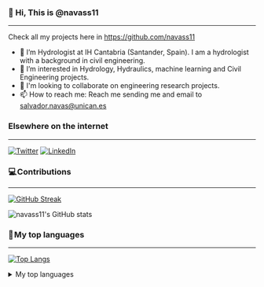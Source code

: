 ### 👋 Hi, This is @navass11
***

Check all my projects here in https://github.com/navass11
- 🔭 I’m Hydrologist at IH Cantabria (Santander, Spain). I am a hydrologist with a background in civil engineering.
- 👀 I’m interested in Hydrology, Hydraulics, machine learning and Civil Engineering projects.
- 💞️ I'm looking to collaborate on engineering research projects.
- 📫 How to reach me: Reach me sending me and email to salvador.navas@unican.es

### Elsewhere on the internet
***

[![Twitter](https://user-images.githubusercontent.com/282759/84680160-40c90c80-af00-11ea-8390-bb86858c5fa5.png)](https://twitter.com/salvanavas11) 
[![LinkedIn](https://user-images.githubusercontent.com/282759/84680162-4161a300-af00-11ea-912c-8f32e5cc1676.png)](https://www.linkedin.com/in/salvador-navas-fern%C3%A1ndez-59851572/)

### 💻 Contributions
***
[![GitHub Streak](https://streak-stats.demolab.com?user=navass11&theme=tokyonight&border_radius=6)](https://git.io/streak-stats)

![navass11's GitHub stats](https://github-readme-stats.vercel.app/api?username=navass11&show_icons=true&theme=transparent)

### 🚀 My top languages
***
[![Top Langs](https://github-readme-stats.vercel.app/api/top-langs/?username=navass11)](https://github.com/navass11/github-readme-stats)


<details>
<summary>My top languages</summary>

| Rank | Languages |
|-----:|-----------|
|     1| Python    |
|     2| R         |
|     3| Matlab    |
|     4| Julia     |
<!--
**navass11/navass11** is a ✨ _special_ ✨ repository because its `README.md` (this file) appears on your GitHub profile.
